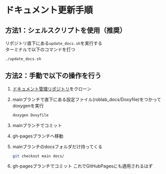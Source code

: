 # ドキュメント更新手順

## 方法1：シェルスクリプトを使用（推奨）

リポジトリ直下にある`update_docs.sh`を実行する  
ターミナルで以下のコマンドを打つ

```bash
./update_docs.sh
```

## 方法2：手動で以下の操作を行う

1. [ドキュメント管理リポジトリ](https://github.com/shinshu-alps/roblab_docs)をクローン
2. mainブランチで直下にある設定ファイル(roblab_docs/Doxyfile)をつかってdoxygenを実行

    ```bash
    doxygen Doxyfile
    ```

3. mainブランチでコミット
4. gh-pagesブランチへ移動
5. mainブランチのdocsフォルダだけ持ってくる

    ```bash
    git checkout main docs/
    ```

6. gh-pagesブランチでコミット これでGitHubPagesにも適用されるはず
